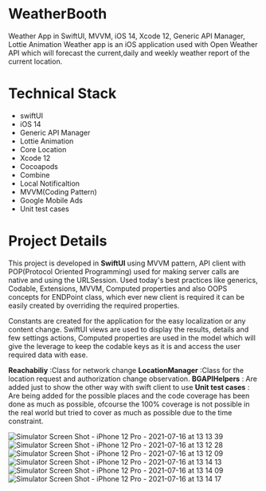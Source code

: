 
# WeatherBooth
 Weather App in SwiftUI, MVVM, iOS 14, Xcode 12, Generic API Manager, Lottie Animation
Weather app is an iOS application used with Open Weather API which will forecast the  current,daily and weekly weather report of the current location.

# Technical Stack

- swiftUI
- iOS 14
- Generic API Manager
- Lottie Animation
- Core Location
- Xcode 12
- Cocoapods
- Combine
- Local Notificaltion
- MVVM(Coding Pattern)
- Google Mobile Ads
- Unit test cases



# Project Details

This project is developed in **SwiftUI** using MVVM pattern, API client with POP(Protocol Oriented Programming) used for making server calls are native and using the URLSession. Used today's best practices like generics, Codable, Extensions, MVVM, Computed properties and also OOPS concepts for ENDPoint class, which ever new client is required it can be easily created by overriding the required properties.

Constants are created for the application for the easy localization or any content change. SwiftUI views are used to display the results, details and few settings actions, Computed properties are used in the model which will give the leverage to keep the codable keys as it is and access the user required data with ease.

**Reachabiliy** :Class for network change 
**LocationManager** :Class for the location request and authorization change observation.
**BGAPIHelpers** : Are added just to show the other way with swift client to use
**Unit test cases** : Are being added for the possible places and the code coverage has been done as much as possible, ofcourse the 100% coverage is not possible in the real world but tried to cover as much as possible due to the time constraint.


![Simulator Screen Shot - iPhone 12 Pro - 2021-07-16 at 13 13 39](https://user-images.githubusercontent.com/70209068/125987970-f87005b2-8c70-40ff-b6be-299fb5c0091d.png)
![Simulator Screen Shot - iPhone 12 Pro - 2021-07-16 at 13 12 28](https://user-images.githubusercontent.com/70209068/125987977-3e63ceb1-2100-47cf-8d94-864ba61b4edb.png)
![Simulator Screen Shot - iPhone 12 Pro - 2021-07-16 at 13 12 09](https://user-images.githubusercontent.com/70209068/125987998-32807b25-c743-43a7-abd0-d8e1ff014bb9.png)
![Simulator Screen Shot - iPhone 12 Pro - 2021-07-16 at 13 14 13](https://user-images.githubusercontent.com/70209068/125988005-12264a24-18d2-44ed-9495-14fbab95a9cd.png)
![Simulator Screen Shot - iPhone 12 Pro - 2021-07-16 at 13 14 09](https://user-images.githubusercontent.com/70209068/125988011-81463d35-dc5d-4c29-a9a3-0f2975928a6e.png)
![Simulator Screen Shot - iPhone 12 Pro - 2021-07-16 at 13 14 17](https://user-images.githubusercontent.com/70209068/125988017-f9211b0e-4f8e-4aaf-b075-ec1d8e68812c.png)

